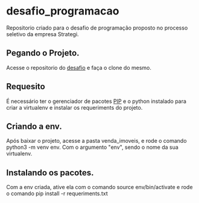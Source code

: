 # desafio_programacao

Repositorio criado para o desafio de programação proposto no processo seletivo da empresa Strategi.

## Pegando o Projeto.
Acesse o repositorio do [desafio](https://github.com/AlanJaeger/desafio_programacao) e faça o clone do mesmo.

## Requesito
É necessário ter o gerenciador de pacotes [PIP](https://pip.pypa.io/en/stable/) e o python instalado para criar a virtualenv e instalar os requeriments do projeto.


## Criando a env.
Após baixar o projeto, acesse a pasta venda_imoveis, e rode o comando python3 -m venv env. Com o argumento "env", sendo o nome da sua virtualenv.

## Instalando os pacotes.
Com a env criada, ative ela com o comando source env/bin/activate e rode o comando pip install -r requeriments.txt
